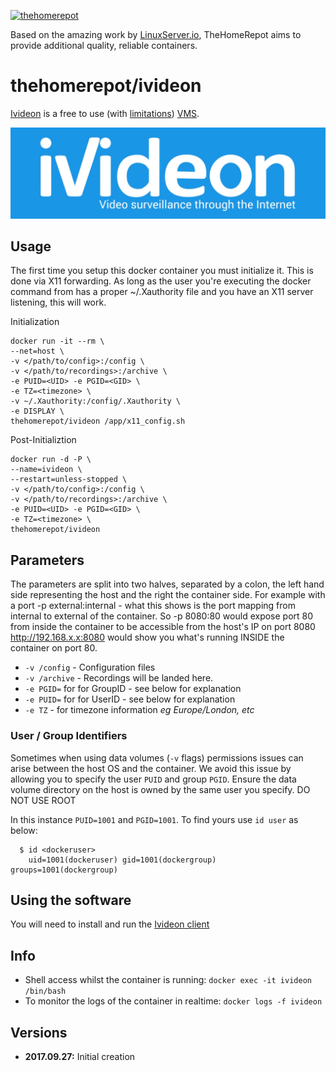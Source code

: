 [linuxserverurl]: https://linuxserver.io
[thehomerepoturl]: https://github.com/thehomerepot
[appurl]: https://www.ivideon.com
[hub]: https://hub.docker.com/r/thehomerepot/ivideon/

[![thehomerepot](https://github.com/thehomerepot/media/raw/master/thehomerepot_banner_medium.png)][thehomerepoturl]

Based on the amazing work by [LinuxServer.io][linuxserverurl], TheHomeRepot aims to provide additional quality, reliable containers. 

# thehomerepot/ivideon

[Ivideon][appurl] is a free to use (with [limitations](https://www.ivideon.com/plans-for-home/)) [VMS](https://en.wikipedia.org/wiki/Video_management_system).

[![Ivideon](https://github.com/thehomerepot/media/raw/master/ivideon-icon.png)][appurl]

## Usage
The first time you setup this docker container you must initialize it. This is done via X11 forwarding. As long as the user you're executing the docker command from has a proper ~/.Xauthority file and you have an X11 server listening, this will work.

Initialization
```
docker run -it --rm \
--net=host \
-v </path/to/config>:/config \
-v </path/to/recordings>:/archive \
-e PUID=<UID> -e PGID=<GID> \
-e TZ=<timezone> \
-v ~/.Xauthority:/config/.Xauthority \
-e DISPLAY \
thehomerepot/ivideon /app/x11_config.sh
```

Post-Initializtion
```
docker run -d -P \
--name=ivideon \
--restart=unless-stopped \
-v </path/to/config>:/config \
-v </path/to/recordings>:/archive \
-e PUID=<UID> -e PGID=<GID> \
-e TZ=<timezone> \
thehomerepot/ivideon
```

## Parameters

The parameters are split into two halves, separated by a colon, the left hand side representing the host and the right the container side. 
For example with a port -p external:internal - what this shows is the port mapping from internal to external of the container.
So -p 8080:80 would expose port 80 from inside the container to be accessible from the host's IP on port 8080
http://192.168.x.x:8080 would show you what's running INSIDE the container on port 80.


* `-v /config` - Configuration files
* `-v /archive` - Recordings will be landed here.
* `-e PGID=` for for GroupID - see below for explanation
* `-e PUID=` for for UserID - see below for explanation
* `-e TZ` - for timezone information *eg Europe/London, etc*

### User / Group Identifiers

Sometimes when using data volumes (`-v` flags) permissions issues can arise between the host OS and the container. We avoid this issue by allowing you to specify the user `PUID` and group `PGID`. Ensure the data volume directory on the host is owned by the same user you specify. DO NOT USE ROOT

In this instance `PUID=1001` and `PGID=1001`. To find yours use `id user` as below:

```
  $ id <dockeruser>
    uid=1001(dockeruser) gid=1001(dockergroup) groups=1001(dockergroup)
```

## Using the software

You will need to install and run the [Ivideon client](https://www.ivideon.com/downloads/)

## Info

* Shell access whilst the container is running: `docker exec -it ivideon /bin/bash`
* To monitor the logs of the container in realtime: `docker logs -f ivideon`


## Versions

+ **2017.09.27:** Initial creation
